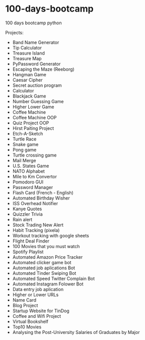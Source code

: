 # 100-days-bootcamp
100 days bootcamp python

Projects:

- Band Name Generator
- Tip Calculator
- Treasure Island
- Treasure Map
- PyPassword Generator
- Escaping the Maze (Reeborg)
- Hangman Game
- Caesar Cipher
- Secret auction program
- Calculator
- Blackjack Game
- Number Guessing Game
- Higher Lower Game
- Coffee Machine
- Coffee Machine OOP
- Quiz Project OOP
- Hirst Paiting Project
- Etch-A-Sketch
- Turtle Race
- Snake game
- Pong game
- Turtle crossing game
- Mail Merge
- U.S. States Game
- NATO Alphabet
- Mile to Km Convertor
- Pomodoro GUI 
- Password Manager
- Flash Card (French - English)
- Automated Birthday Wisher
- ISS Overhead Notifier
- Kanye Quotes
- Quizzler Trivia
- Rain alert
- Stock Trading New Alert
- Habit Tracking (pixela)
- Workout tracking with google sheets
- Flight Deal Finder
- 100 Movies that you must watch
- Spotify Playlist
- Automated Amazon Price Tracker
- Automated clicker game bot
- Automated job aplications Bot
- Automated Tinder Swiping Bot
- Automated Speed Twitter Complain Bot
- Automated Instagram Folower Bot
- Data entry job aplication
- Higher or Lower URLs
- Name Card
- Blog Project
- Startup Website for TinDog
- Coffee and Wifi Project
- Virtual Bookshelf
- Top10 Movies
- Analysing the Post-University Salaries of Graduates by Major 